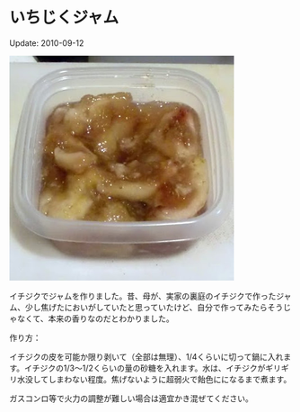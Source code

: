 いちじくジャム
=====

Update: 2010-09-12

![](20100912_0.jpg)

イチジクでジャムを作りました。昔、母が、実家の裏庭のイチジクで作ったジャム、少し焦げたにおいがしていたと思っていたけど、自分で作ってみたらそうじゃなくて、本来の香りなのだとわかりました。

作り方：

イチジクの皮を可能か限り剥いて（全部は無理）、1/4くらいに切って鍋に入れます。イチジクの1/3〜1/2くらいの量の砂糖を入れます。水は、イチジクがギリギリ水没してしまわない程度。焦げないように超弱火で飴色にになるまで煮ます。

ガスコンロ等で火力の調整が難しい場合は適宜かき混ぜてください。
